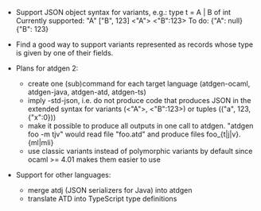 * Support JSON object syntax for variants, e.g.:
  type t = A | B of int
  Currently supported: "A"
                       ["B", 123]
                       <"A">
                       <"B":123>
  To do: {"A": null}
         {"B": 123}

* Find a good way to support variants represented as records whose type is
  given by one of their fields.

* Plans for atdgen 2:
  - create one (sub)command for each target language
    (atdgen-ocaml, atdgen-java, atdgen-atd, atdgen-ts)
  - imply -std-json, i.e. do not produce code that produces JSON
    in the extended syntax for variants (<"A">, <"B":123>)
    or tuples (("a", 123, {"x":0}))
  - make it possible to produce all outputs in one call to atdgen.
    "atdgen foo -m tjv" would read file "foo.atd" and produce
     files foo_{t|j|v}.{ml|mli}
  - use classic variants instead of polymorphic variants by default
    since ocaml >= 4.01 makes them easier to use

* Support for other languages:
  - merge atdj (JSON serializers for Java) into atdgen
  - translate ATD into TypeScript type definitions
